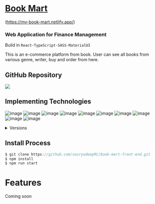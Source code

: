 # [Book Mart](https://my-book-mart.netlify.app/)

(https://my-book-mart.netlify.app/)


### Web Application for Finance Management
Build in `React-TypeScript-SASS-MaterialUI`

This is an e-commerce platform from book. User can see all books from various genre, writer, buy and order from here.

## GitHub Repository
 <a href="https://github.com/souryadeepRC/book-mart-front-end" target="_blank"><img src="https://img.shields.io/github/package-json/v/souryadeepRC/book-mart-front-end/develop?style=flat&logo=git&logoColor=white&label=Book%20Mart&labelColor=%23057156&color=%2371ddbe" /></a>
 
## Implementing Technologies

![image](https://img.shields.io/badge/React-20232A?style=for-the-badge&logo=react&logoColor=61DAFB)
![image](https://img.shields.io/badge/React_Router-CA4245?style=for-the-badge&logo=react-router&logoColor=white)
![image](https://img.shields.io/badge/Redux-593D88?style=for-the-badge&logo=redux&logoColor=white)
![image](https://img.shields.io/badge/Redux%20saga-86D46B?style=for-the-badge&logo=redux%20saga&logoColor=999999)
![image](https://img.shields.io/badge/TypeScript-007ACC?style=for-the-badge&logo=typescript&logoColor=white)
![image](https://img.shields.io/badge/Sass-CC6699?style=for-the-badge&logo=sass&logoColor=white)
![image](https://img.shields.io/badge/Jest-C21325?style=for-the-badge&logo=jest&logoColor=white)
![image](https://img.shields.io/badge/Material%20UI-007FFF?style=for-the-badge&logo=mui&logoColor=white)
![image](https://img.shields.io/badge/Netlify-00C7B7?style=for-the-badge&logo=netlify&logoColor=white)
![image](https://img.shields.io/badge/Visual_Studio_Code-0078D4?style=for-the-badge&logo=visual%20studio%20code&logoColor=white)

 <details> 
    <summary>Versions</summary>
    
| Spec        | Version |
|-------------|---------|
| React Js    | 18.2.0  |
| React-Redux | 8.1.3   |
|React-Router | 6.16.0  |
|TypeScript   | 4.9.5   |
|Material UI  | 5.14.12 |
|SASS         |1.68.0   |

 </details>
  
## Install Process
```Typescript
$ git clone https://github.com/souryadeepRC/book-mart-front-end.git
$ npm install
$ npm run start
```
# Features
 
Coming soon